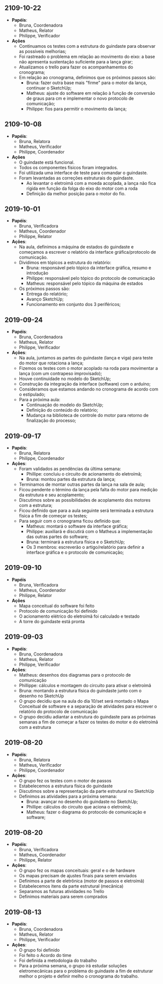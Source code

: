 ## 2109-10-22
  - **Papéis**:
    - Bruna, Coordenadora
    - Matheus, Relator
    - Philippe, Verificador
  - **Ações**
    - Continuamos os testes com a estrutura do guindaste para observar as possíveis melhorias;
    - Foi rastreado o problema em relação ao movimento do eixo: a base não apresenta sustentação suficiente para a lança girar;
    - Atualizamos o trello para fazer os acompanhamentos do cronograma;
    - Em relação ao cronograma, definimos que os próximos passos são:
        - Bruna: fazer outra base mais "firme" para o motor da lança, continuar o SketchUp;
        - Matheus: ajuste do software em relação à função de conversão de graus para cm e implementar o novo protocolo de comunicação;
        - Philippe: fios para permitir o movimento da lança;



## 2109-10-08
  - **Papéis**:
    - Bruna, Relatora
    - Matheus, Verificador
    - Philippe, Coordenador
  - **Ações**
    - O guindaste está funcional.
    - Todos os componentes físicos foram integrados.
    - Foi utilizada uma interface de teste para comandar o guindaste.
    - Foram levantadas as correções estruturais do guindaste.
      - Ao levantar o eletroimã com a moeda acoplada, a lança não fica rígida em função da folga do eixo do motor com a roda
      - Definição da melhor posição para o motor do fio.

## 2019-10-01
- **Papéis**:
  - Bruna, Verificadora
  - Matheus, Coordenador
  - Philippe, Relator
- **Ações**:
    - Na aula, definimos a máquina de estados do guindaste e começamos a escrever o relatório da interface gráfica/protocolo de comunicação.
    - Dividimos em tópicos a estrutura do relatório:
        - Bruna: responsável pelo tópico da interface gráfica, resumo e introdução
        - Philippe: responsável pelo tópico do protocolo de comunicação
        - Matheus: responsável pelo tópico da máquina de estados
    - Os próximos passos são:
        - Entrega do relatório;
        - Avanço SketchUp;
        - Funcionamento em conjunto dos 3 periféricos;


## 2019-09-24
- **Papéis**:
  - Bruna, Coordenadora
  - Matheus, Relator 
  - Philippe, Verificador
- **Ações**:
    - Na aula, juntamos as partes do guindaste (lança e viga) para teste do motor que rotaciona a lança;
    - Fizemos os testes com o motor acoplado na roda para movimentar a lança (com um contrapeso improvisado);
    - Houve continuidade no modelo do SketchUp;
    - Construção da integração da interface (software) com o arduíno;
    - Consideramos que estamos andando no cronograma de acordo com o estipulado;
    - Para a próxima aula:
        - Continuação do modelo do SketchUp;
        - Definição do conteúdo do relatório;
        - Mudança na biblioteca de controle do motor para retorno de finalização do processo;

    
## 2019-09-17
- **Papéis**:
  - Bruna, Relatora 
  - Philippe, Coordenador
- **Ações**:
    - Foram validados as pendências da última semana:
        - Phillipe: concluiu o circuito de acionamento do eletroímã;
        - Bruna: montou partes da estrutura da lança;
    - Terminamos de montar outras partes da lança na sala de aula;
    - Ficou pendente o término da lança pela falta do motor para medição da estrutura e seu acoplamento;
    - Discutimos sobre as possibilidades de acoplamento dos motores com a estrutura;
    - Ficou definido que para a aula seguinte será terminada a estrutura física a fim de começar os testes;
    - Para seguir com o cronograma ficou definido que:
        - Matheus: montará o software da interface gráfica;
        - Philippe: auxiliará e discutirá com o Matheus a implementação das outras partes do software;
        - Bruna: terminará a estrutura física e o SketchUp;
        - Os 3 membros: escreverão o artigo/relatório para definir a interface gráfica e o protocolo de comunicação; 

## 2019-09-10
- **Papéis**
  - Bruna, Verificadora
  - Matheus, Coordenador
  - Philippe, Relator
- **Ações**
  - Mapa conceitual do software foi feito
  - Protocolo de comunicação foi definido
  - O acionamento elétrico do eletroímã foi calculado e testado
  - A torre do guindaste está pronta

## 2019-09-03
- **Papéis**:
  - Bruna, Coordenadora
  - Matheus, Relator 
  - Philippe, Verificador
- **Ações**:
  - Matheus: desenhos dos diagramas para o protocolo de comunicação
  - Phillippe: cálculos e montagem do circuito para ativar o eletroímã
  - Bruna: montando a estrutura física do guindaste junto com o desenho no SketchUp
  - O grupo decidiu que na aula do dia 10/set será montado o Mapa Conceitual de software e a separação de atividades para escrever o relatório do protocolo de comunicação
  - O grupo decidiu adiantar a estrutura do guindaste para as próximas semanas a fim de começar a fazer os testes do motor e do eletroímã com a estrutura

## 2019-08-20
- **Papéis**:
  - Bruna, Relatora
  - Matheus, Verificador 
  - Philippe, Coordenador
- **Ações**:
  - O grupo fez os testes com o motor de passos
  - Estabelecemos a estrutura física do guindaste
  - Discutimos sobre a representação da parte estrutural no SketchUp
  - Definimos as atividades para a próxima semana: 
    - Bruna: avançar no desenho do guindaste no SketchUp;
    - Phillipe: cálculos do circuito que aciona o eletroímã;
    - Matheus: fazer o diagrama do protocolo de comunicação e software;

## 2019-08-20
- **Papéis**:
  - Bruna, Verificadora
  - Matheus, Coordenador
  - Philippe, Relator
- **Ações**:
  - O grupo fez os mapas conceituais: geral e o de hardware
  - Os mapas precisam de ajustes finais para serem enviados
  - Definimos a parte de eletrônica (motor de passos e eletroímã)
  - Estabelecemos itens da parte estrutural (mecânica)
  - Separamos as futuras atividades no Trello
  - Definimos materiais para serem comprados

## 2019-08-13
- **Papéis**:
  - Bruna, Coordenadora
  - Matheus, Relator
  - Philippe, Verificador
- **Ações**:
  - O grupo foi definido
  - Foi feito o Acordo do time
  - Foi definida a metodologia do trabalho
  - Para a próxima semana, o grupo irá estudar soluções eletromecânicas para o problema do guindaste a fim de estruturar melhor o projeto e definir melho o cronograma do trabalho.